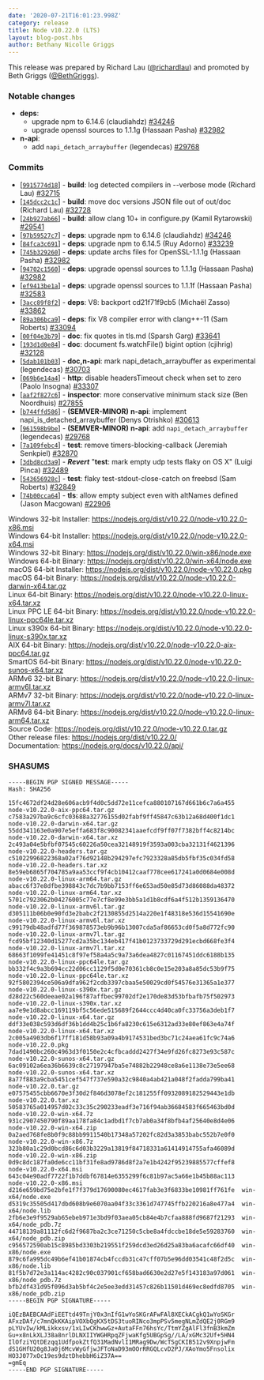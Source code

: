 ```yaml
---
date: '2020-07-21T16:01:23.998Z'
category: release
title: Node v10.22.0 (LTS)
layout: blog-post.hbs
author: Bethany Nicolle Griggs
---
```


This release was prepared by Richard Lau ([@richardlau](https://github.com/richardlau)) and promoted by Beth Griggs ([@BethGriggs](https://github.com/bethgriggs)).

### Notable changes

- **deps**:
  - upgrade npm to 6.14.6 (claudiahdz) [#34246](https://github.com/nodejs/node/pull/34246)
  - upgrade openssl sources to 1.1.1g (Hassaan Pasha) [#32982](https://github.com/nodejs/node/pull/32982)
- **n-api**:
  - add `napi_detach_arraybuffer` (legendecas) [#29768](https://github.com/nodejs/node/pull/29768)

### Commits

- [[`9915774d18`](https://github.com/nodejs/node/commit/9915774d18)] - **build**: log detected compilers in --verbose mode (Richard Lau) [#32715](https://github.com/nodejs/node/pull/32715)
- [[`145dcc2c1c`](https://github.com/nodejs/node/commit/145dcc2c1c)] - **build**: move doc versions JSON file out of out/doc (Richard Lau) [#32728](https://github.com/nodejs/node/pull/32728)
- [[`24b927ab66`](https://github.com/nodejs/node/commit/24b927ab66)] - **build**: allow clang 10+ in configure.py (Kamil Rytarowski) [#29541](https://github.com/nodejs/node/pull/29541)
- [[`97b59527c7`](https://github.com/nodejs/node/commit/97b59527c7)] - **deps**: upgrade npm to 6.14.6 (claudiahdz) [#34246](https://github.com/nodejs/node/pull/34246)
- [[`84fca3c691`](https://github.com/nodejs/node/commit/84fca3c691)] - **deps**: upgrade npm to 6.14.5 (Ruy Adorno) [#33239](https://github.com/nodejs/node/pull/33239)
- [[`745b329260`](https://github.com/nodejs/node/commit/745b329260)] - **deps**: update archs files for OpenSSL-1.1.1g (Hassaan Pasha) [#32982](https://github.com/nodejs/node/pull/32982)
- [[`94702c1560`](https://github.com/nodejs/node/commit/94702c1560)] - **deps**: upgrade openssl sources to 1.1.1g (Hassaan Pasha) [#32982](https://github.com/nodejs/node/pull/32982)
- [[`ef9413be1a`](https://github.com/nodejs/node/commit/ef9413be1a)] - **deps**: upgrade openssl sources to 1.1.1f (Hassaan Pasha) [#32583](https://github.com/nodejs/node/pull/32583)
- [[`3acc89f8f2`](https://github.com/nodejs/node/commit/3acc89f8f2)] - **deps**: V8: backport cd21f71f9cb5 (Michaël Zasso) [#33862](https://github.com/nodejs/node/pull/33862)
- [[`89a306bca9`](https://github.com/nodejs/node/commit/89a306bca9)] - **deps**: fix V8 compiler error with clang++-11 (Sam Roberts) [#33094](https://github.com/nodejs/node/pull/33094)
- [[`00f04e3b79`](https://github.com/nodejs/node/commit/00f04e3b79)] - **doc**: fix quotes in tls.md (Sparsh Garg) [#33641](https://github.com/nodejs/node/pull/33641)
- [[`193d1d0e84`](https://github.com/nodejs/node/commit/193d1d0e84)] - **doc**: document fs.watchFile() bigint option (cjihrig) [#32128](https://github.com/nodejs/node/pull/32128)
- [[`5dab101b03`](https://github.com/nodejs/node/commit/5dab101b03)] - **doc,n-api**: mark napi_detach_arraybuffer as experimental (legendecas) [#30703](https://github.com/nodejs/node/pull/30703)
- [[`069b6e14a4`](https://github.com/nodejs/node/commit/069b6e14a4)] - **http**: disable headersTimeout check when set to zero (Paolo Insogna) [#33307](https://github.com/nodejs/node/pull/33307)
- [[`aaf2f827c6`](https://github.com/nodejs/node/commit/aaf2f827c6)] - **inspector**: more conservative minimum stack size (Ben Noordhuis) [#27855](https://github.com/nodejs/node/pull/27855)
- [[`b744ffd586`](https://github.com/nodejs/node/commit/b744ffd586)] - **(SEMVER-MINOR)** **n-api**: implement napi_is_detached_arraybuffer (Denys Otrishko) [#30613](https://github.com/nodejs/node/pull/30613)
- [[`961598b9be`](https://github.com/nodejs/node/commit/961598b9be)] - **(SEMVER-MINOR)** **n-api**: add `napi_detach_arraybuffer` (legendecas) [#29768](https://github.com/nodejs/node/pull/29768)
- [[`7a109febc4`](https://github.com/nodejs/node/commit/7a109febc4)] - **test**: remove timers-blocking-callback (Jeremiah Senkpiel) [#32870](https://github.com/nodejs/node/pull/32870)
- [[`3dbd8cd3a9`](https://github.com/nodejs/node/commit/3dbd8cd3a9)] - **_Revert_** "**test**: mark empty udp tests flaky on OS X" (Luigi Pinca) [#32489](https://github.com/nodejs/node/pull/32489)
- [[`543656928c`](https://github.com/nodejs/node/commit/543656928c)] - **test**: flaky test-stdout-close-catch on freebsd (Sam Roberts) [#32849](https://github.com/nodejs/node/pull/32849)
- [[`74b00cca64`](https://github.com/nodejs/node/commit/74b00cca64)] - **tls**: allow empty subject even with altNames defined (Jason Macgowan) [#22906](https://github.com/nodejs/node/pull/22906)

Windows 32-bit Installer: https://nodejs.org/dist/v10.22.0/node-v10.22.0-x86.msi \
Windows 64-bit Installer: https://nodejs.org/dist/v10.22.0/node-v10.22.0-x64.msi \
Windows 32-bit Binary: https://nodejs.org/dist/v10.22.0/win-x86/node.exe \
Windows 64-bit Binary: https://nodejs.org/dist/v10.22.0/win-x64/node.exe \
macOS 64-bit Installer: https://nodejs.org/dist/v10.22.0/node-v10.22.0.pkg \
macOS 64-bit Binary: https://nodejs.org/dist/v10.22.0/node-v10.22.0-darwin-x64.tar.gz \
Linux 64-bit Binary: https://nodejs.org/dist/v10.22.0/node-v10.22.0-linux-x64.tar.xz \
Linux PPC LE 64-bit Binary: https://nodejs.org/dist/v10.22.0/node-v10.22.0-linux-ppc64le.tar.xz \
Linux s390x 64-bit Binary: https://nodejs.org/dist/v10.22.0/node-v10.22.0-linux-s390x.tar.xz \
AIX 64-bit Binary: https://nodejs.org/dist/v10.22.0/node-v10.22.0-aix-ppc64.tar.gz \
SmartOS 64-bit Binary: https://nodejs.org/dist/v10.22.0/node-v10.22.0-sunos-x64.tar.xz \
ARMv6 32-bit Binary: https://nodejs.org/dist/v10.22.0/node-v10.22.0-linux-armv6l.tar.xz \
ARMv7 32-bit Binary: https://nodejs.org/dist/v10.22.0/node-v10.22.0-linux-armv7l.tar.xz \
ARMv8 64-bit Binary: https://nodejs.org/dist/v10.22.0/node-v10.22.0-linux-arm64.tar.xz \
Source Code: https://nodejs.org/dist/v10.22.0/node-v10.22.0.tar.gz \
Other release files: https://nodejs.org/dist/v10.22.0/ \
Documentation: https://nodejs.org/docs/v10.22.0/api/

### SHASUMS

```
-----BEGIN PGP SIGNED MESSAGE-----
Hash: SHA256

15fc4672df24d28e606acb9f4d0c5dd72e11cefca880107167d661b6c7a6a455  node-v10.22.0-aix-ppc64.tar.gz
c7583a297ba9c6cfc03688a32776155d02fabf9ff45847c63b12a68d400f1dc1  node-v10.22.0-darwin-x64.tar.gz
55dd341163e0a907e5effa683f8c90082341aaefcdf9ff07f7382bff4c8214bc  node-v10.22.0-darwin-x64.tar.xz
2c493a04e5bfbf07545c60226a50cea32148919f3593a003cba32131f4621396  node-v10.22.0-headers.tar.gz
c51022996822368a02af76d92148b294297efc7923328a85db5fbf35c034fd58  node-v10.22.0-headers.tar.xz
8e59eb6865f704785a9aa53ccf9f4cb10412caaf778cee617241a0d0684e008d  node-v10.22.0-linux-arm64.tar.gz
abacc6f37e8dfbe398843c7dc7b9bb7153ff6e653ad50e85d73d86088da48372  node-v10.22.0-linux-arm64.tar.xz
5701c7923062b04276005c77e7cf8e99e3bb5a1d1b8cdf6a4f512b1359136470  node-v10.22.0-linux-armv6l.tar.gz
d305111b06b0e90fd3e2babc2f2130855d2514a220e1f48318e536d15541690e  node-v10.22.0-linux-armv6l.tar.xz
c99179db48adfd77f369878573eb9b96b13007cda5af86653cd0f5a8d772fc90  node-v10.22.0-linux-armv7l.tar.gz
fcd95bf12340d15277cd2a35bc134eb417f41b0123733729d291ecbd668fe3f4  node-v10.22.0-linux-armv7l.tar.xz
68663f1099fe41451c8f97ef58a4a5c9a73a6dea4827c01167451ddc6188b135  node-v10.22.0-linux-ppc64le.tar.gz
bb332f4c9a3b694cc22d06cc1129f5d0e70361cb8c0e15e203a8a85dc53b9f75  node-v10.22.0-linux-ppc64le.tar.xz
92f5802394ce506a9dfa962f2cdb3397cbaa5e50029cd0f54576e31365a1e377  node-v10.22.0-linux-s390x.tar.gz
d28d22c560deeae02a196f87affbec99702df2e170de83d53bfbafb75f502973  node-v10.22.0-linux-s390x.tar.xz
aa7e9e1d8abcc169119bf5c56ede515689f2644ccc4d40ca0fc33756a3deb1f7  node-v10.22.0-linux-x64.tar.gz
ddf33e038c593d6df36b1dd4b25c1b6fa8230c615e6312ad33e80ef863e4a74f  node-v10.22.0-linux-x64.tar.xz
2c005a4903db6f17ff181d58b93a09a4b9174531bed3bc71c24aea61fc9c74a6  node-v10.22.0.pkg
7dad1490bc260c4963d3f0150e2c4cfbcaddd2427f34e9fd26fc8273e93c587c  node-v10.22.0-sunos-x64.tar.gz
6ac09102a6ea36b6639c8c27197947ba5e74882b22948ce8a6e1138e73e5ee68  node-v10.22.0-sunos-x64.tar.xz
8a77f883a9cba5451cef547f737e590a32c9840a4ab421a048f2fadda799ba41  node-v10.22.0.tar.gz
e07575455cbb6670e3f30d2f846d3078ef2c181255ff0932089182529443e1db  node-v10.22.0.tar.xz
50583765a014957d02c33c35c290233eadf3e716f94ab36684583f665463bd0d  node-v10.22.0-win-x64.7z
931c2907450790f89aa178fa84c1adbd1f7cb7ab0a34f8bfb4af25640e8d4e06  node-v10.22.0-win-x64.zip
0a2aed768fe8b0f9c88bb9911540b17348a57202fc82d3a3853babc552b7e0f0  node-v10.22.0-win-x86.7z
323b80a1c29d0bcd86c6d03b3229a13819f84718331a61414914755afa46089d  node-v10.22.0-win-x86.zip
0d9c8dc187fa0de6cc11bf31fe8ad9786d8f2a7e1b4242f95239885577cffef8  node-v10.22.0-x64.msi
643c04e90adf7722f1b7ddbf67814e6355299f6c81b97ac5a66e1b45b88ac113  node-v10.22.0-x86.msi
d216e659bd75e2bfe1f7f379d17690080ec4617fab3e3f6833be10981ff761fe  win-x64/node.exe
d5319c35505d417dbd608b9e6070aa04f33c3361d747745ffb220216a8e477a4  win-x64/node.lib
2fb6e3e9f9529ab65ebeb971e3bd9f03aea05cb84e4b7cfaa888fd9687f21293  win-x64/node_pdb.7z
44718139a81112fc6d2f9687ba2c3ce71250c5cbe8a4fdccbe18de5e59283760  win-x64/node_pdb.zip
c956572590ab15c8985bd3303b219551f259dcd3ed26d25a83ba6acafc66df40  win-x86/node.exe
879c6fa995dc49b6ef41b01874cb4fccdb31c47cff07b5e96dd03541c48f2d5c  win-x86/node.lib
81f5b7d72e3a114ac4282c90c037901cf658bad6630e2d27e5f143183a97d061  win-x86/node_pdb.7z
bfb2df431d95f096d3ab5bf4c2e5ee3edd31457c826b11501d469ec8edfd8705  win-x86/node_pdb.zip
-----BEGIN PGP SIGNATURE-----

iQEzBAEBCAAdFiEETtd49TnjY0x3nIfG1wYoSKGrAFwFAl8XECkACgkQ1wYoSKGr
AFxzDAf/c7mnQkKKAipVOXbQgKX5tDS3tuoRINco3mpPSv5megNLmZdQE2j0RGm9
pLYUvIw/kMLikkxsv/1xLIwCKhwwGz+AutaFFn76hsYc/TtmYZgAlFl3fnB3kmZm
Gu+x8nLkXLJ38a8nrlDLNXIIYWGHRpqZFjwaKfg5UBGpSg//LA/xGMc32Uf+5HN4
IlOfziYQtDEzqq1UdfpokZtfQ31MadNvlI1MRag9Dw/WcTSgCKIB512v9XnpjwFm
dS1GHfU20g8Ja0j6McvWyGfjwJFToNaD93mOOrRRGQLcvD2PJ/XAoYmo5Fnsolix
HO3J077xOc19es9dztDhebbH6iZ37A==
=gmEq
-----END PGP SIGNATURE-----

```
